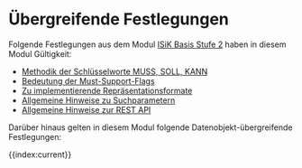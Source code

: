 # Übergreifende Festlegungen

Folgende Festlegungen aus dem Modul [ISiK Basis Stufe 2](https://simplifier.net/guide/isik-basismodul-stufe2/Einfuehrung) haben in diesem Modul Gültigkeit:
* [Methodik der Schlüsselworte MUSS, SOLL, KANN](https://simplifier.net/guide/isik-basismodul-stufe2/UebergreifendeFestlegungenMethodik)
* [Bedeutung der Must-Support-Flags](https://simplifier.net/guide/isik-basismodul-stufe2/UebergreifendeFestlegungenMust-Support-Flags)
* [Zu implementierende Repräsentationsformate](https://simplifier.net/guide/isik-basismodul-stufe2/UebergreifendeFestlegungenRepraesentationsformate)
* [Allgemeine Hinweise zu Suchparametern](https://simplifier.net/guide/isik-basismodul-stufe2/UebergreifendeFestlegungenSuchparameter)
* [Allgemeine Hinweise zur REST API](https://simplifier.net/guide/isik-basismodul-stufe2/UebergreifendeFestlegungenRest)

Darüber hinaus gelten in diesem Modul folgende Datenobjekt-übergreifende Festlegungen:

{{index:current}}
